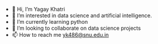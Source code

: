 - 👋 Hi, I’m Yagay Khatri
- 👀 I’m interested in data science and artificial intelligence.
- 🌱 I’m currently learning python
- 💞️ I’m looking to collaborate on data science projects
- 📫 How to reach me yk486@snu.edu.in

<!---
yk486/yk486 is a ✨ special ✨ repository because its `README.md` (this file) appears on your GitHub profile.
You can click the Preview link to take a look at your changes.
--->
